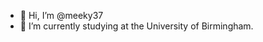 - 👋 Hi, I’m @meeky37
- 🌱 I’m currently studying at the University of Birmingham.

<!---
meeky37/meeky37 is a ✨ special ✨ repository because its `README.md` (this file) appears on your GitHub profile.
You can click the Preview link to take a look at your changes.
--->
